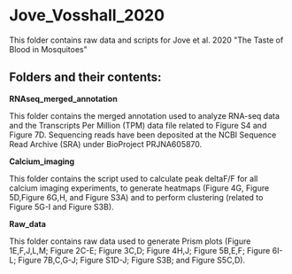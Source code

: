 # Jove_Vosshall_2020
This folder contains raw data and scripts for Jove et al. 2020 "The Taste of Blood in Mosquitoes"

## Folders and their contents:

**RNAseq_merged_annotation**

This folder contains the merged annotation used to analyze RNA-seq data and the Transcripts Per Million (TPM) data file related to Figure S4 and Figure 7D. Sequencing reads have been deposited at the NCBI Sequence Read Archive (SRA) under BioProject PRJNA605870.

**Calcium_imaging**

This folder contains the script used to calculate peak deltaF/F for all calcium imaging experiments, to generate heatmaps (Figure 4G, Figure 5D,Figure 6G,H, and Figure S3A) and to perform clustering (related to Figure 5G-I and Figure S3B). 

**Raw_data**

This folder contains raw data used to generate Prism plots (Figure 1E,F,J,L,M; Figure 2C-E; Figure 3C,D; Figure 4H,J; Figure 5B,E,F; Figure 6I-L; Figure 7B,C,G-J; Figure S1D-J; Figure S3B; and Figure S5C,D). 




